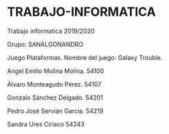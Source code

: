 # TRABAJO-INFORMATICA
Trabajo informatica 2019/2020


Grupo: SANALGONANDRO

Juego Plataformas. 
Nombre del juego: Galaxy Trouble.


Angel Emilio Molina Molina. 54100

Álvaro Monteagudo Pérez. 54107

Gonzalo Sánchez Delgado. 54201

Pedro José Servián García. 54219

Sandra Ures Ciriaco 54243

